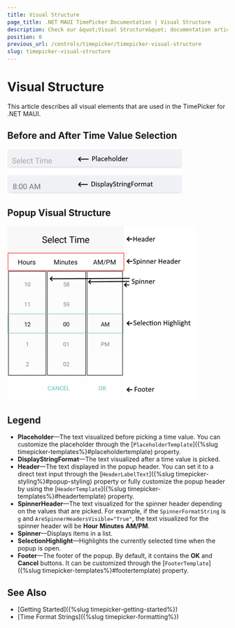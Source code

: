 ```yaml
---
title: Visual Structure
page_title: .NET MAUI TimePicker Documentation | Visual Structure
description: Check our &quot;Visual Structure&quot; documentation article for Telerik TimePicker for .NET MAUI.
position: 0
previous_url: /controls/timepicker/timepicker-visual-structure
slug: timepicker-visual-structure
---
```


# Visual Structure

This article describes all visual elements that are used in the TimePicker for .NET MAUI.

## Before and After Time Value Selection

![Time Picker Visual Structure](images/time_picker_placeholder_display.png "Visual elements of Time Picker control")

## Popup Visual Structure

![Time Picker Popup Visual Structure](images/time_picker_structure.png "Visual elements of Time Picker Popup")

## Legend

- **Placeholder**&mdash;The text visualized before picking a time value. You can customize the placeholder through the [`PlaceholderTemplate`]({%slug timepicker-templates%}#placeholdertemplate) property.
- **DisplayStringFormat**&mdash;The text visualized after a time value is picked.
- **Header**&mdash;The text displayed in the popup header. You can set it to a direct text input through the [`HeaderLabelText`]({%slug timepicker-styling%}#popup-styling) property or fully customize the popup header by using the [`HeaderTemplate`]({%slug timepicker-templates%}#headertemplate) property.
- **SpinnerHeader**&mdash;The text visualized for the spinner header depending on the values that are picked. For example, if the `SpinnerFormatString` is `g` and `AreSpinnerHeadersVisible="True"`, the text visualized for the spinner header will be **Hour** **Minutes** **AM/PM**.
- **Spinner**&mdash;Displays items in a list.
- **SelectionHighlight**&mdash;Highlights the currently selected time when the popup is open.
- **Footer**&mdash;The footer of the popup. By default, it contains the **OK** and **Cancel** buttons. It can be customized through the [`FooterTemplate`]({%slug timepicker-templates%}#footertemplate) property.

## See Also

- [Getting Started]({%slug timepicker-getting-started%})
- [Time Format Strings]({%slug timepicker-formatting%})
